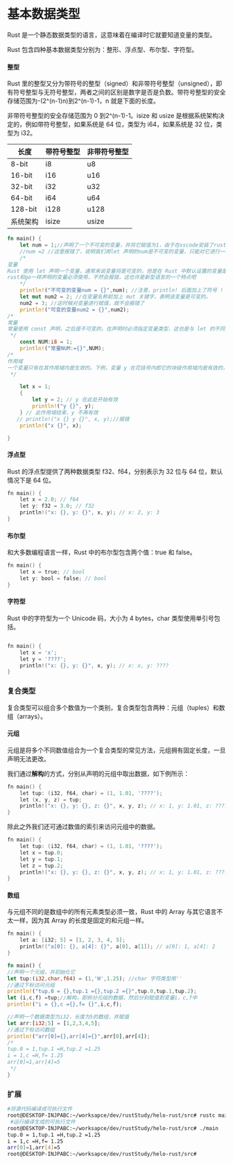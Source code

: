 # 基本数据类型

Rust 是一个静态数据类型的语言，这意味着在编译时它就要知道变量的类型。

Rust 包含四种基本数据类型分别为：整形、浮点型、布尔型、字符型。

#### 整型

Rust 里的整型又分为带符号的整型（signed）和非带符号整型（unsigned），即有符号整型与无符号整型，两者之间的区别是数字是否是负数。带符号整型的安全存储范围为-(2^(n-1)n)到2^(n-1)-1，n 就是下面的长度。

非带符号整型的安全存储范围为 0 到2^(n-1)-1。isize 和 usize 是根据系统架构决定的，例如带符号整型，如果系统是 64 位，类型为 i64，如果系统是 32 位，类型为 i32。

| 长度     | 带符号整型 | 非带符号整型 |
| -------- | ---------- | ------------ |
| 8-bit    | i8         | u8           |
| 16-bit   | i16        | u16          |
| 32-bit   | i32        | u32          |
| 64-bit   | i64        | u64          |
| 128-bit  | i128       | u128         |
| 系统架构 | isize      | usize        |

```rust
fn main() {
    let num = 1;//声明了一个不可变的变量，并将它赋值为1，由于在vscode安装了rust插件，语法被自动补全了(自动类型推断)，我写的其实是：let num =1；
    //num =2 //这里报错了，说明我们用let 声明的num是不可变的变量，只能对它进行一次赋值，
    /* 
变量
Rust 使用 let 声明一个变量，通常来说变量将是可变的，但是在 Rust 中默认设置的变量是预设不可变的，这也是 Rust 推动你能充分利用其提供的安全性来写程序的方式之一，Rust 中鼓励你多多使用不可变的，当然如果你明确知道该变量是可变得，也是可以的。
rust和go一样声明的变量必须使用，不然会报错，这也许是新型语言的一个特点吧
    */
    println!("不可变的变量num = {}",num); //注意，println! 后面加上了符号 ! 并不是一个函数，而是一个宏。{}可以理解为一个格式化方式
    let mut num2 = 2; //在变量名称前加上 mut 关键字，表明该变量是可变的。
    num2 = 3; //这时候对变量进行赋值，就不会报错了
    println!("可变的变量num2 = {}",num2);
/*
常量
常量使用 const 声明，之后是不可变的，在声明时必须指定变量类型，这也是与 let 的不同，还需注意的是常量名称一定要大写，否则编译阶段也是会报错的。
 */
    const NUM:i8 = 1;
    println!("常量NUM:={}",NUM);
/*
作用域
一个变量只有在其作用域内是生效的。下例，变量 y 在花括号内即它的块级作用域内是有效的，当离开花括号如果想在外部打印，会报 cannot find value y in this scope 错误。
 */

    let x = 1;
    {
        let y = 2; // y 在此处开始有效
        println!("y {}", y);
    } // 此作用域结束，y 不再有效
   // println!("x {} y {}", x, y);//报错
    println!("x {}", x);

}


```


#### 浮点型

Rust 的浮点型提供了两种数据类型 f32、f64，分别表示为 32 位与 64 位，默认情况下是 64 位。

```go
fn main() {
    let x = 2.0; // f64
    let y: f32 = 3.0; // f32
    println!("x: {}, y: {}", x, y); // x: 2, y: 3
}
```

#### 布尔型

和大多数编程语言一样，Rust 中的布尔型包含两个值：true 和 false。

```go
fn main() {
    let x = true; // bool
    let y: bool = false; // bool
}
```

#### 字符型

Rust 中的字符型为一个 Unicode 码，大小为 4 bytes，char 类型使用单引号包括。

```go

fn main() {
    let x = 'x';
    let y = '????';
    println!("x: {}, y: {}", x, y); // x: x, y: ????
}
```

### 复合类型

复合类型可以组合多个数值为一个类别，复合类型包含两种：元组（tuples）和数组（arrays）。


#### 元组

元组是将多个不同数值组合为一个复合类型的常见方法，元组拥有固定长度，一旦声明无法更改。

我们通过**解构**的方式，分别从声明的元组中取出数据，如下例所示：

```go
fn main() {
    let tup: (i32, f64, char) = (1, 1.01, '????');
    let (x, y, z) = tup;
    println!("x: {}, y: {}, z: {}", x, y, z); // x: 1, y: 1.01, z: ????
}
```

除此之外我们还可通过数值的索引来访问元组中的数据。

```go
fn main() {
    let tup: (i32, f64, char) = (1, 1.01, '????');
    let x = tup.0;
    let y = tup.1;
    let z = tup.2;
    println!("x: {}, y: {}, z: {}", x, y, z); // x: 1, y: 1.01, z: ????
}
```

#### 数组

与元组不同的是数组中的所有元素类型必须一致，Rust 中的 Array 与其它语言不太一样，因为其 Array 的长度是固定的和元组一样。

```go
fn main() {
    let a: [i32; 5] = [1, 2, 3, 4, 5];
    println!("a[0]: {}, a[4]: {}", a[0], a[1]); // a[0]: 1, a[4]: 2
}
```

```rust
fn main() {
//声明一个元组，并初始化它
let tup:(i32,char,f64) = (1,'H',1.25); //char 字符类型用''
//通过下标访问元组
println!("tup.0 = {},tup.1 ={},tup.2 ={}",tup.0,tup.1,tup.2);
let (i,c,f) =tup;//解构，即拆分元组的数据，然后分别赋值到变量i，c,f中
println!("i = {},c ={},f= {}",i,c,f);

//声明一个数据类型为i32，长度为5的数组，并赋值
let arr:[i32;5] = [1,2,3,4,5];
//通过下标访问数组
println!("arr[0]={},arr[4]={}",arr[0],arr[4]);
/*
tup.0 = 1,tup.1 =H,tup.2 =1.25
i = 1,c =H,f= 1.25
arr[0]=1,arr[4]=5
 */
}

```

### 扩展

```bash
#将源代码编译成可执行文件
root@DESKTOP-INJPABC:~/worksapce/dev/rustStudy/helo-rust/src# rustc main.rs
 #运行编译生成的可执行文件
root@DESKTOP-INJPABC:~/worksapce/dev/rustStudy/helo-rust/src# ./main 
tup.0 = 1,tup.1 =H,tup.2 =1.25
i = 1,c =H,f= 1.25
arr[0]=1,arr[4]=5
root@DESKTOP-INJPABC:~/worksapce/dev/rustStudy/helo-rust/src# 


```
